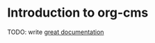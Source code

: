 # Introduction to org-cms

TODO: write [great documentation](http://jacobian.org/writing/what-to-write/)
